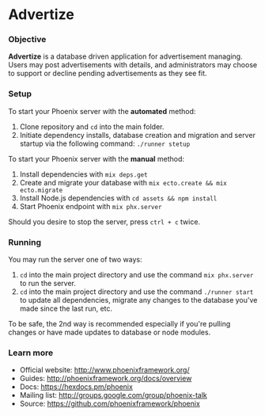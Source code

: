 # Advertize
### Objective
**Advertize** is a database driven application for advertisement managing. Users may post advertisements with details, and administrators may choose to support or decline pending advertisements as they see fit.

### Setup
To start your Phoenix server with the **automated** method:
1. Clone repository and `cd` into the main folder.
2. Initiate dependency installs, database creation and migration and server startup via the following command: `./runner stetup`


To start your Phoenix server with the **manual** method:
  1. Install dependencies with `mix deps.get`
  2. Create and migrate your database with `mix ecto.create && mix ecto.migrate`
  3.  Install Node.js dependencies with `cd assets && npm install`
  4. Start Phoenix endpoint with `mix phx.server`

Should you desire to stop the server, press `ctrl + c` twice.

### Running
You may run the server one of two ways:
1. `cd` into the main project directory and use the command `mix phx.server` to run the server.
2. `cd` into the main project directory and use the command `./runner start` to update all dependencies, migrate any changes to the database you've made since the last run, etc.

To be safe, the 2nd way is recommended especially if you're pulling changes or have made updates to database or node modules.


### Learn more

  * Official website: http://www.phoenixframework.org/
  * Guides: http://phoenixframework.org/docs/overview
  * Docs: https://hexdocs.pm/phoenix
  * Mailing list: http://groups.google.com/group/phoenix-talk
  * Source: https://github.com/phoenixframework/phoenix

